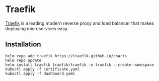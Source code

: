 # Traefik
[Traefik](https://traefik.io/traefik/) is a leading modern reverse proxy and load balancer that makes deploying microservices easy.

## Installation
```console
helm repo add traefik https://traefik.github.io/charts
helm repo update
helm install traefik traefik/traefik -n traefik --create-namespace
kubectl apply -f certificate.yaml
kubectl apply -f dashboard.yaml
```

